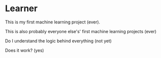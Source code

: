 # Learner

This is my first machine learning project (ever). 

This is also probably everyone else's' first machine learning projects (ever)

Do I understand the logic behind everything (not yet)

Does it work? (yes)